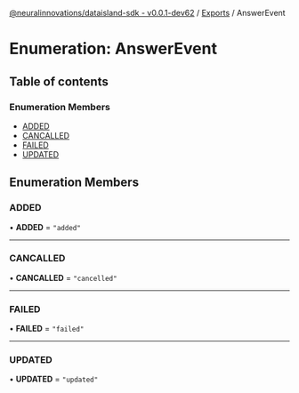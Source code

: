 [@neuralinnovations/dataisland-sdk - v0.0.1-dev62](../../README.md) / [Exports](../modules.md) / AnswerEvent

# Enumeration: AnswerEvent

## Table of contents

### Enumeration Members

- [ADDED](AnswerEvent.md#added)
- [CANCALLED](AnswerEvent.md#cancalled)
- [FAILED](AnswerEvent.md#failed)
- [UPDATED](AnswerEvent.md#updated)

## Enumeration Members

### ADDED

• **ADDED** = ``"added"``

___

### CANCALLED

• **CANCALLED** = ``"cancelled"``

___

### FAILED

• **FAILED** = ``"failed"``

___

### UPDATED

• **UPDATED** = ``"updated"``
